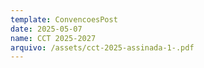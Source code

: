 ```yaml
---
template: ConvencoesPost
date: 2025-05-07
name: CCT 2025-2027
arquivo: /assets/cct-2025-assinada-1-.pdf
---
```

